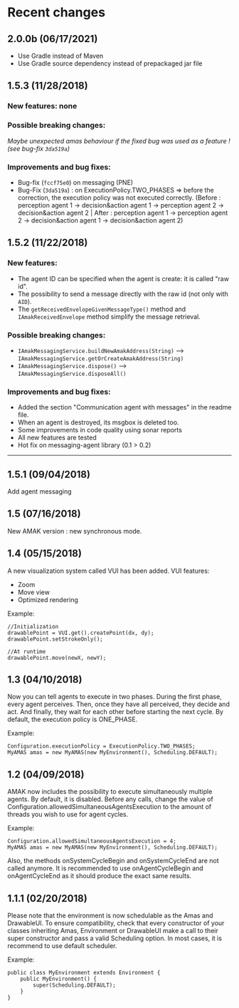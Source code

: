 # Recent changes #

## 2.0.0b (06/17/2021) ##

- Use Gradle instead of Maven
- Use Gradle source dependency instead of prepackaged jar file

## 1.5.3 (11/28/2018) ##
### New features: none

### Possible breaking changes:
*Maybe unexpected amas behaviour if the fixed bug was used as a feature ! (see bug-fix `3da519a`)*

### Improvements and bug fixes:
+ Bug-fix (`fccf75e0`) on messaging (PNE)
+ Bug-Fix (`3da519a`) : on ExecutionPolicy.TWO_PHASES => before the correction, the execution policy was not executed correctly.
(Before : perception agent 1 -> decision&action agent 1 -> perception agent 2 -> decision&action agent 2 | After : perception agent 1 -> perception agent 2 -> decision&action agent 1 -> decision&action agent 2)



## 1.5.2 (11/22/2018) ##
### New features:
  + The agent ID can be specified when the agent is create: it is called "raw id".
  + The possibility to send a message directly with the raw id (not only with `AID`).
  + The `getReceivedEnvelopeGivenMessageType()` method and `IAmakReceivedEnvelope` method  simplify the message retrieval.

### Possible breaking changes:
* `IAmakMessagingService.buildNewAmakAddress(String)` --> `IAmakMessagingService.getOrCreateAmakAddress(String)`
* `IAmakMessagingService.dispose()` --> `IAmakMessagingService.disposeAll()`

### Improvements and bug fixes:
* Added the section "Communication agent with messages" in the readme file.
* When an agent is destroyed, its msgbox is deleted too.
* Some improvements in code quality using sonar reports
* All new features are tested
* Hot fix on messaging-agent library (0.1 > 0.2)

----

## 1.5.1 (09/04/2018) ##
Add agent messaging

## 1.5 (07/16/2018) ##
New AMAK version : new synchronous mode.

## 1.4 (05/15/2018) ##

A new visualization system called VUI has been added. 
VUI features:
- Zoom
- Move view
- Optimized rendering

Example:
```
//Initialization
drawablePoint = VUI.get().createPoint(dx, dy);
drawablePoint.setStrokeOnly();

//At runtime
drawablePoint.move(newX, newY);
```

## 1.3 (04/10/2018) ##

Now you can tell agents to execute in two phases. During the first phase, every agent perceives. Then, once they have all perceived, they decide and act. And finally, they wait for each other before starting the next cycle. By default, the execution policy is ONE_PHASE. 

Example:
```
Configuration.executionPolicy = ExecutionPolicy.TWO_PHASES;
MyAMAS amas = new MyAMAS(new MyEnvironment(), Scheduling.DEFAULT);
```


## 1.2 (04/09/2018) ##

AMAK now includes the possibility to execute simultaneously multiple agents. By default, it is disabled.
Before any calls, change the value of Configuration.allowedSimultaneousAgentsExecution to the amount of threads you wish to use for agent cycles.

Example:
```
Configuration.allowedSimultaneousAgentsExecution = 4;
MyAMAS amas = new MyAMAS(new MyEnvironment(), Scheduling.DEFAULT);
```

Also, the methods onSystemCycleBegin and onSystemCycleEnd are not called anymore. It is recommended to use onAgentCycleBegin and onAgentCycleEnd as it should produce the exact same results.


## 1.1.1 (02/20/2018)

Please note that the environment is now schedulable as the Amas and DrawableUI.
To ensure compatibility, check that every constructor of your classes inheriting Amas, Environment or DrawableUI make a call to their super constructor and pass a valid Scheduling option. In most cases, it is recommend to use default scheduler.

Example:
```
public class MyEnvironment extends Environment {
	public MyEnvironment() {
		super(Scheduling.DEFAULT);
	}
}
```